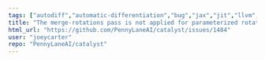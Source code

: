 ```yaml
---
tags: ["autodiff","automatic-differentiation","bug","jax","jit","llvm","mlir","pennylane","python","qir","quantum","quantum-compiler","quantum-computing"]
title: "The merge-rotations pass is not applied for parameterized rotation angles"
html_url: "https://github.com/PennyLaneAI/catalyst/issues/1484"
user: "joeycarter"
repo: "PennyLaneAI/catalyst"
---
```


